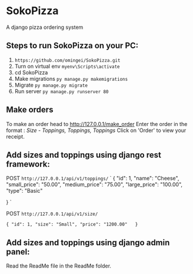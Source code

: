 # SokoPizza
A django pizza ordering system

## Steps to run SokoPizza on your PC:
1. `https://github.com/omingei/SokoPizza.git`
2. Turn on virtual env `myenv\Scripts\activate`
3. cd SokoPizza
4. Make migrations `py manage.py makemigrations`
5. Migrate `py manage.py migrate`
6. Run server `py manage.py runserver 80`

## Make orders
To make an order head to http://127.0.0.1/make_order
Enter the order in the format : *Size - Toppings, Toppings, Toppings*
Click on 'Order' to view your receipt.

## Add sizes and toppings using django rest framework:
POST `http://127.0.0.1/api/v1/toppings/`
`
{
    "id": 1,
    "name": "Cheese",
    "small_price": "50.00",
    "medium_price": "75.00",
    "large_price": "100.00",
    "type": "Basic"

}
`

POST `http://127.0.0.1/api/v1/size/`

`
{
  "id": 1,
  "size": "Small",
  "price": "1200.00"  
}
`
## Add sizes and toppings using django admin panel:
Read the ReadMe file in the ReadMe folder.
